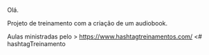 Olá.

Projeto de treinamento com a criação de um audiobook.

Aulas ministradas pelo > https://www.hashtagtreinamentos.com/ <# hashtagTreinamento
